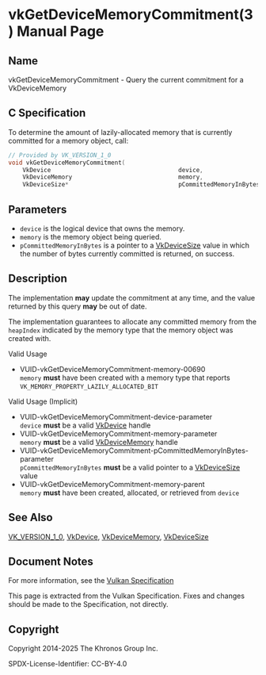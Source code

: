 # vkGetDeviceMemoryCommitment(3) Manual Page

## Name

vkGetDeviceMemoryCommitment - Query the current commitment for a VkDeviceMemory



## [](#_c_specification)C Specification

To determine the amount of lazily-allocated memory that is currently committed for a memory object, call:

```c++
// Provided by VK_VERSION_1_0
void vkGetDeviceMemoryCommitment(
    VkDevice                                    device,
    VkDeviceMemory                              memory,
    VkDeviceSize*                               pCommittedMemoryInBytes);
```

## [](#_parameters)Parameters

- `device` is the logical device that owns the memory.
- `memory` is the memory object being queried.
- `pCommittedMemoryInBytes` is a pointer to a [VkDeviceSize](https://registry.khronos.org/vulkan/specs/latest/man/html/VkDeviceSize.html) value in which the number of bytes currently committed is returned, on success.

## [](#_description)Description

The implementation **may** update the commitment at any time, and the value returned by this query **may** be out of date.

The implementation guarantees to allocate any committed memory from the `heapIndex` indicated by the memory type that the memory object was created with.

Valid Usage

- [](#VUID-vkGetDeviceMemoryCommitment-memory-00690)VUID-vkGetDeviceMemoryCommitment-memory-00690  
  `memory` **must** have been created with a memory type that reports `VK_MEMORY_PROPERTY_LAZILY_ALLOCATED_BIT`

Valid Usage (Implicit)

- [](#VUID-vkGetDeviceMemoryCommitment-device-parameter)VUID-vkGetDeviceMemoryCommitment-device-parameter  
  `device` **must** be a valid [VkDevice](https://registry.khronos.org/vulkan/specs/latest/man/html/VkDevice.html) handle
- [](#VUID-vkGetDeviceMemoryCommitment-memory-parameter)VUID-vkGetDeviceMemoryCommitment-memory-parameter  
  `memory` **must** be a valid [VkDeviceMemory](https://registry.khronos.org/vulkan/specs/latest/man/html/VkDeviceMemory.html) handle
- [](#VUID-vkGetDeviceMemoryCommitment-pCommittedMemoryInBytes-parameter)VUID-vkGetDeviceMemoryCommitment-pCommittedMemoryInBytes-parameter  
  `pCommittedMemoryInBytes` **must** be a valid pointer to a [VkDeviceSize](https://registry.khronos.org/vulkan/specs/latest/man/html/VkDeviceSize.html) value
- [](#VUID-vkGetDeviceMemoryCommitment-memory-parent)VUID-vkGetDeviceMemoryCommitment-memory-parent  
  `memory` **must** have been created, allocated, or retrieved from `device`

## [](#_see_also)See Also

[VK\_VERSION\_1\_0](https://registry.khronos.org/vulkan/specs/latest/man/html/VK_VERSION_1_0.html), [VkDevice](https://registry.khronos.org/vulkan/specs/latest/man/html/VkDevice.html), [VkDeviceMemory](https://registry.khronos.org/vulkan/specs/latest/man/html/VkDeviceMemory.html), [VkDeviceSize](https://registry.khronos.org/vulkan/specs/latest/man/html/VkDeviceSize.html)

## [](#_document_notes)Document Notes

For more information, see the [Vulkan Specification](https://registry.khronos.org/vulkan/specs/latest/html/vkspec.html#vkGetDeviceMemoryCommitment)

This page is extracted from the Vulkan Specification. Fixes and changes should be made to the Specification, not directly.

## [](#_copyright)Copyright

Copyright 2014-2025 The Khronos Group Inc.

SPDX-License-Identifier: CC-BY-4.0